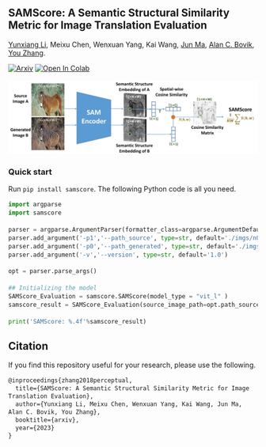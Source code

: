 
## SAMScore: A Semantic Structural Similarity Metric for Image Translation Evaluation

[Yunxiang Li](https://www.yunxiangli.top/), Meixu Chen, Wenxuan Yang, Kai Wang, [Jun Ma](https://scholar.google.com/citations?hl=zh-CN&user=bW1UV4IAAAAJ), [Alan C. Bovik](https://www.ece.utexas.edu/people/faculty/alan-bovik), [You Zhang](https://profiles.utsouthwestern.edu/profile/161901/you-zhang.html). 

<div>
    <a href="https://arxiv.org/pdf/2305.15367.pdf"><img src="https://info.arxiv.org/brand/images/brand-logo-primary.jpg" alt="Arxiv"></a>
    <a href="https://colab.research.google.com/github/Kent0n-Li/SAMScore/blob/main/SAMScore.ipynb#scrollTo=mCidlfXu88UY"><img src="https://colab.research.google.com/assets/colab-badge.svg" alt="Open In Colab"></a>
  </div>
  <br>
  
  
<img src='imgs/overview.jpg' width=1200>

### Quick start

Run `pip install samscore`. The following Python code is all you need.

```python
import argparse
import samscore

parser = argparse.ArgumentParser(formatter_class=argparse.ArgumentDefaultsHelpFormatter)
parser.add_argument('-p1','--path_source', type=str, default='./imgs/n02381460_20_real.png')
parser.add_argument('-p0','--path_generated', type=str, default='./imgs/n02381460_20_fake.png')
parser.add_argument('-v','--version', type=str, default='1.0')

opt = parser.parse_args()

## Initializing the model
SAMScore_Evaluation = samscore.SAMScore(model_type = "vit_l" )
samscore_result = SAMScore_Evaluation(source_image_path=opt.path_source,  generated_image_path=opt.path_generated)

print('SAMScore: %.4f'%samscore_result)
```


## Citation

If you find this repository useful for your research, please use the following.

```
@inproceedings{zhang2018perceptual,
  title={SAMScore: A Semantic Structural Similarity Metric for Image Translation Evaluation},
  author={Yunxiang Li, Meixu Chen, Wenxuan Yang, Kai Wang, Jun Ma, Alan C. Bovik, You Zhang},
  booktitle={arxiv},
  year={2023}
}
```



